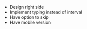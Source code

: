 - Design right side
- Implement typing instead of interval
- Have option to skip
- Have mobile version
